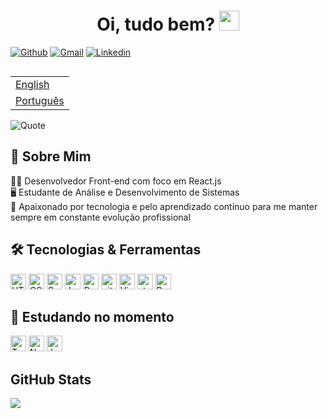 <h1 align="center">Oi, tudo bem? <img
src="https://github.com/blackcater/blackcater/raw/main/images/Hi.gif" height="32" /></h1>

 [![Github](https://img.shields.io/badge/-Github-000?style=flat&logo=Github&logoColor=white)](https://github.com/victortavaresdev)
 [![Gmail](https://img.shields.io/badge/-Gmail-c14438?style=flat&logo=Gmail&logoColor=white)](mailto:victortavaresdev@gmail.com)
 [![Linkedin](https://img.shields.io/badge/-LinkedIn-blue?style=flat&logo=Linkedin&logoColor=white)](https://www.linkedin.com/in/victor-tavares-dev/)
 
 <table align="right">
 <tr><td><a href="README_en.md">English</a></td></tr>
 <tr><td><a href="README.md">Português</a></td></tr>
</table>
 
 ![Quote](https://github-readme-quotes.herokuapp.com/quote?theme=dracula&animation=default&layout=default&font=default)

## 👾 Sobre Mim

 👨‍💻 Desenvolvedor Front-end com foco em React.js</br>
 🖥️ Estudante de Análise e Desenvolvimento de Sistemas</br> 
 💜 Apaixonado por tecnologia e pelo aprendizado contínuo para me manter sempre em constante evolução profissional 


## 🛠 Tecnologias & Ferramentas

<div>
 <img src="https://img.shields.io/badge/HTML5-282C34?logo=html5&logoColor=E34F26" alt="HTML5 logo" title="HTML5" height="25" />
 <img src="https://img.shields.io/badge/CSS3-282C34?logo=css3&logoColor=1572B6" alt="CSS3 logo" title="CSS3" height="25" />
 <img src="https://img.shields.io/badge/Sass-282C34?logo=sass&logoColor=CC6699" alt="Sass logo" title="Sass" height="25" />
 <img src="https://img.shields.io/badge/JavaScript-282C34?logo=javascript&logoColor=F7DF1E" alt="JavaScript logo" title="JavaScript" height="25" />
 <img src="https://img.shields.io/badge/React-20232A?style=for-the-badge&logo=react&logoColor=61DAFB" title="React" height="25" />
 <img src="https://img.shields.io/badge/git-282C34?logo=git&logoColor=F05032" alt="git logo" title="git" height="25" />
 <img src="https://img.shields.io/badge/VS%20Code-282C34?logo=visual-studio-code&logoColor=007ACC" alt="Visual Studio Code logo" title="Visual Studio Code" height="25" /> 
 <img src="https://img.shields.io/static/v1?label=&message=styled-components&color=282C34&logo=styled-components&logoColor=DB7093" alt="styled-components logo" title="styled-components" height="25" />
 <img background="black" src="https://img.shields.io/badge/React_Router-CA4245?style=for-the-badge&logo=react-router&logoColor=white" alt="React router" title="react-router" height="25" />
</div>

## 📖 Estudando no momento

<div>
 <img src="https://img.shields.io/badge/TypeScript-282C34?logo=typescript&logoColor=3178C6" alt="TypeScript logo" title="TypeScript" height="25" />
 <img src="https://img.shields.io/badge/Next.js-282C34?logo=next.js&logoColor=FFFFFF" alt="Next.js logo" title="Next.js" height="25" />
 <img src="https://img.shields.io/badge/Jest-282C34?logo=jest&logoColor=C21325" alt="Jest logo" title="Jest" height="25" />
</div>


## GitHub Stats

<div>
  <img src="https://github-readme-stats.vercel.app/api?username=victortavaresdev&show_icons=true&theme=tokyonight" />  
</div>




 
